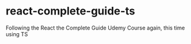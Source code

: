 # react-complete-guide-ts
Following the React the Complete Guide Udemy Course again, this time using TS
